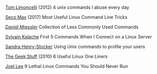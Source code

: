 
[Tom Limoncelli](https://everythingsysadmin.com/2012/09/unorthodoxunix.html)
(2012) 4 unix commands I abuse every day

[Seco Max](https://dzone.com/articles/most-useful-linux-command-line-tricks)
(2017) Most Useful Linux Command Line Tricks

[Daniel Miessler](https://danielmiessler.com/blog/collection-of-less-commonly-used-unix-commands/)
Collection of Less Commonly Used Commands

[Sylvain Kalache](https://www.linux.com/blog/first-5-commands-when-i-connect-linux-server)
First 5 Commands When I Connect on a Linux Server

[Sandra Henry-Stocker](http://www.computerworld.com/article/3154741/linux/profiling-your-users.html)
Using Unix commands to profile your users

[The Geek Stuff](https://www.thegeekstuff.com/2010/09/linux-one-liners/)
(2010) 6 Useful Linux One Liners

[Joel Lee](http://www.makeuseof.com/tag/9-lethal-linux-commands-never-run/)
9 Lethal Linux Commands You Should Never Run
